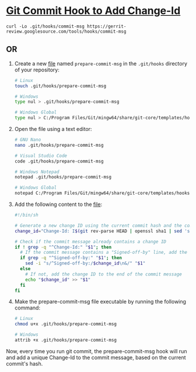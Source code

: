 # [Git Commit Hook to Add Change-Id](https://gerrit-review.googlesource.com/Documentation/cmd-hook-commit-msg.html)

```
curl -Lo .git/hooks/commit-msg https://gerrit-review.googlesource.com/tools/hooks/commit-msg
```

## OR

1. Create a new [file](../C/Program%20Files/Git/mingw64/share/git-core/templates/hooks/prepare-commit-msg) named `prepare-commit-msg` in the `.git/hooks` directory of your repository:

   ```sh
   # Linux
   touch .git/hooks/prepare-commit-msg

   # Windows
   type nul > .git/hooks/prepare-commit-msg

   # Windows Global
   type nul > C:/Program Files/Git/mingw64/share/git-core/templates/hooks/prepare-commit-msg
   ```

2. Open the file using a text editor:

   ```sh
   # GNU Nano
   nano .git/hooks/prepare-commit-msg

   # Visual Studio Code
   code .git/hooks/prepare-commit-msg

   # Windows Notepad
   notepad .git/hooks/prepare-commit-msg

   # Windows Global
   notepad C:/Program Files/Git/mingw64/share/git-core/templates/hooks/prepare-commit-msg
   ```

3. Add the following content to the [file](./prepare-commit-msg):

   ```sh
   #!/bin/sh

   # Generate a new change ID using the current commit hash and the committer email address
   change_id="Change-Id: I$(git rev-parse HEAD | openssl sha1 | sed 's/^.* //')"

   # Check if the commit message already contains a change ID
   if ! grep -q "^Change-Id:" "$1"; then
     # If the commit message contains a "Signed-off-by" line, add the change ID before it
     if grep -q "^Signed-off-by:" "$1"; then
       sed -i "s/^Signed-off-by:/$change_id\n&/" "$1"
     else
       # If not, add the change ID to the end of the commit message
       echo "$change_id" >> "$1"
     fi
   fi
   ```

4. Make the prepare-commit-msg file executable by running the following command:

   ```sh
   # Linux
   chmod u+x .git/hooks/prepare-commit-msg

   # Windows
   attrib +x .git/hooks/prepare-commit-msg
   ```

Now, every time you run git commit, the prepare-commit-msg hook will run and add a unique Change-Id to the commit message, based on the current commit's hash.
